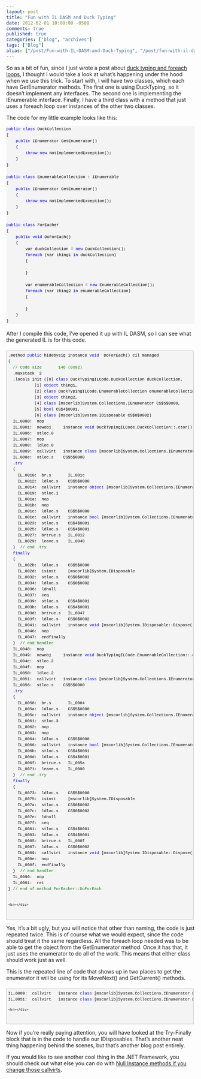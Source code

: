 ```yaml
---
layout: post
title: "Fun with IL DASM and Duck Typing"
date: 2012-02-01 10:00:00 -0500
comments: true
published: true
categories: ["blog", "archives"]
tags: ["Blog"]
alias: ["/post/Fun-with-IL-DASM-and-Duck-Typing", "/post/fun-with-il-dasm-and-duck-typing"]
---
```

<!-- more -->

  <div id="codeSnippetWrapper">   <div id="codeSnippetWrapper">So as a bit of fun, since I just wrote a post about <a href="http://brendan.enrick.com/post/Foreach-IEnumerable-IEnumerator-and-Duck-Typing.aspx" target="_blank">duck typing and foreach loops</a>, I thought I would take a look at what’s happening under the hood when we use this trick. To start with, I will have two classes, which each have GetEnumerator methods. The first one is using DuckTyping, so it doesn’t implement any interfaces. The second one is implementing the IEnumerable interface. Finally, I have a third class with a method that just uses a foreach loop over instances of the other two classes.</div> </div>    <p>The code for my little example looks like this:</p>  <pre style="border-bottom-style: none; text-align: left; padding-bottom: 0px; line-height: 12pt; background-color: #f4f4f4; margin: 0em; border-left-style: none; padding-left: 0px; width: 100%; max-width:660px; padding-right: 0px; font-family: 'Courier New', courier, monospace; direction: ltr; border-top-style: none; color: black; border-right-style: none; font-size: 8pt; overflow: visible; padding-top: 0px" id="codeSnippet"><span style="color: #0000ff">public</span> <span style="color: #0000ff">class</span> DuckCollection<br>{<br>    <span style="color: #0000ff">public</span> IEnumerator GetEnumerator()<br>    {<br>        <span style="color: #0000ff">throw</span> <span style="color: #0000ff">new</span> NotImplementedException();<br>    }<br>}<br><br><span style="color: #0000ff">public</span> <span style="color: #0000ff">class</span> EnumerableCollection : IEnumerable<br>{<br>    <span style="color: #0000ff">public</span> IEnumerator GetEnumerator()<br>    {<br>        <span style="color: #0000ff">throw</span> <span style="color: #0000ff">new</span> NotImplementedException();<br>    }<br>}<br><br><span style="color: #0000ff">public</span> <span style="color: #0000ff">class</span> ForEacher<br>{<br>    <span style="color: #0000ff">public</span> <span style="color: #0000ff">void</span> DoForEach()<br>    {<br>        var duckCollection = <span style="color: #0000ff">new</span> DuckCollection();<br>        <span style="color: #0000ff">foreach</span> (var thing1 <span style="color: #0000ff">in</span> duckCollection)<br>        {<br>            <br>        }<br><br>        var enumerableCollection = <span style="color: #0000ff">new</span> EnumerableCollection();<br>        <span style="color: #0000ff">foreach</span> (var thing2 <span style="color: #0000ff">in</span> enumerableCollection)<br>        {<br>            <br>        }<br>    }<br>}<br></pre>

<div id="codeSnippetWrapper">
  <div>
    <br>After I compile this code, I’ve opened it up with IL DASM, so I can see what the generated IL is for this code.</div>
</div>

<div id="codeSnippetWrapper">
  <div style="border-bottom: silver 1px solid; text-align: left; border-left: silver 1px solid; padding-bottom: 4px; line-height: 12pt; background-color: #f4f4f4; margin: 20px 0px 10px; padding-left: 4px; width: 97.5%; padding-right: 4px; font-family: 'Courier New', courier, monospace; direction: ltr; font-size: 8pt; overflow: auto; border-top: silver 1px solid; cursor: text; border-right: silver 1px solid; padding-top: 4px" id="codeSnippetWrapper">
    <pre style="border-bottom-style: none; text-align: left; padding-bottom: 0px; line-height: 12pt; background-color: #f4f4f4; margin: 0em; border-left-style: none; padding-left: 0px; width: 100%; max-width:660px; padding-right: 0px; font-family: 'Courier New', courier, monospace; direction: ltr; border-top-style: none; color: black; border-right-style: none; font-size: 8pt; overflow: visible; padding-top: 0px" id="codeSnippet">.method <span style="color: #0000ff">public</span> hidebysig instance <span style="color: #0000ff">void</span>  DoForEach() cil managed<br>{<br>  <span style="color: #008000">// Code size       146 (0x92)</span><br>  .maxstack  2<br>  .locals init ([0] <span style="color: #0000ff">class</span> DuckTypingILCode.DuckCollection duckCollection,<br>           [1] <span style="color: #0000ff">object</span> thing1,<br>           [2] <span style="color: #0000ff">class</span> DuckTypingILCode.EnumerableCollection enumerableCollection,<br>           [3] <span style="color: #0000ff">object</span> thing2,<br>           [4] <span style="color: #0000ff">class</span> [mscorlib]System.Collections.IEnumerator CS$5$0000,<br>           [5] <span style="color: #0000ff">bool</span> CS$4$0001,<br>           [6] <span style="color: #0000ff">class</span> [mscorlib]System.IDisposable CS$0$0002)<br>  IL_0000:  nop<br>  IL_0001:  newobj     instance <span style="color: #0000ff">void</span> DuckTypingILCode.DuckCollection::.ctor()<br>  IL_0006:  stloc.0<br>  IL_0007:  nop<br>  IL_0008:  ldloc.0<br>  IL_0009:  callvirt   instance <span style="color: #0000ff">class</span> [mscorlib]System.Collections.IEnumerator DuckTypingILCode.DuckCollection::GetEnumerator()<br>  IL_000e:  stloc.s    CS$5$0000<br>  .<span style="color: #0000ff">try</span><br>  {<br>    IL_0010:  br.s       IL_001c<br>    IL_0012:  ldloc.s    CS$5$0000<br>    IL_0014:  callvirt   instance <span style="color: #0000ff">object</span> [mscorlib]System.Collections.IEnumerator::get_Current()<br>    IL_0019:  stloc.1<br>    IL_001a:  nop<br>    IL_001b:  nop<br>    IL_001c:  ldloc.s    CS$5$0000<br>    IL_001e:  callvirt   instance <span style="color: #0000ff">bool</span> [mscorlib]System.Collections.IEnumerator::MoveNext()<br>    IL_0023:  stloc.s    CS$4$0001<br>    IL_0025:  ldloc.s    CS$4$0001<br>    IL_0027:  brtrue.s   IL_0012<br>    IL_0029:  leave.s    IL_0048<br>  }  <span style="color: #008000">// end .try</span><br>  <span style="color: #0000ff">finally</span><br>  {<br>    IL_002b:  ldloc.s    CS$5$0000<br>    IL_002d:  isinst     [mscorlib]System.IDisposable<br>    IL_0032:  stloc.s    CS$0$0002<br>    IL_0034:  ldloc.s    CS$0$0002<br>    IL_0036:  ldnull<br>    IL_0037:  ceq<br>    IL_0039:  stloc.s    CS$4$0001<br>    IL_003b:  ldloc.s    CS$4$0001<br>    IL_003d:  brtrue.s   IL_0047<br>    IL_003f:  ldloc.s    CS$0$0002<br>    IL_0041:  callvirt   instance <span style="color: #0000ff">void</span> [mscorlib]System.IDisposable::Dispose()<br>    IL_0046:  nop<br>    IL_0047:  endfinally<br>  }  <span style="color: #008000">// end handler</span><br>  IL_0048:  nop<br>  IL_0049:  newobj     instance <span style="color: #0000ff">void</span> DuckTypingILCode.EnumerableCollection::.ctor()<br>  IL_004e:  stloc.2<br>  IL_004f:  nop<br>  IL_0050:  ldloc.2<br>  IL_0051:  callvirt   instance <span style="color: #0000ff">class</span> [mscorlib]System.Collections.IEnumerator DuckTypingILCode.EnumerableCollection::GetEnumerator()<br>  IL_0056:  stloc.s    CS$5$0000<br>  .<span style="color: #0000ff">try</span><br>  {<br>    IL_0058:  br.s       IL_0064<br>    IL_005a:  ldloc.s    CS$5$0000<br>    IL_005c:  callvirt   instance <span style="color: #0000ff">object</span> [mscorlib]System.Collections.IEnumerator::get_Current()<br>    IL_0061:  stloc.3<br>    IL_0062:  nop<br>    IL_0063:  nop<br>    IL_0064:  ldloc.s    CS$5$0000<br>    IL_0066:  callvirt   instance <span style="color: #0000ff">bool</span> [mscorlib]System.Collections.IEnumerator::MoveNext()<br>    IL_006b:  stloc.s    CS$4$0001<br>    IL_006d:  ldloc.s    CS$4$0001<br>    IL_006f:  brtrue.s   IL_005a<br>    IL_0071:  leave.s    IL_0090<br>  }  <span style="color: #008000">// end .try</span><br>  <span style="color: #0000ff">finally</span><br>  {<br>    IL_0073:  ldloc.s    CS$5$0000<br>    IL_0075:  isinst     [mscorlib]System.IDisposable<br>    IL_007a:  stloc.s    CS$0$0002<br>    IL_007c:  ldloc.s    CS$0$0002<br>    IL_007e:  ldnull<br>    IL_007f:  ceq<br>    IL_0081:  stloc.s    CS$4$0001<br>    IL_0083:  ldloc.s    CS$4$0001<br>    IL_0085:  brtrue.s   IL_008f<br>    IL_0087:  ldloc.s    CS$0$0002<br>    IL_0089:  callvirt   instance <span style="color: #0000ff">void</span> [mscorlib]System.IDisposable::Dispose()<br>    IL_008e:  nop<br>    IL_008f:  endfinally<br>  }  <span style="color: #008000">// end handler</span><br>  IL_0090:  nop<br>  IL_0091:  ret<br>} <span style="color: #008000">// end of method ForEacher::DoForEach</span><br><br></pre>

    <br></div>

  <div>&nbsp;</div>
</div>

<p>Yes, it’s a bit ugly, but you will notice that other than naming, the code is just repeated twice. This is of course what we would expect, since the code should treat it the same regardless. All the foreach loop needed was to be able to get the object from the GetEnumerator method. Once it has that, it just uses the enumerator to do all of the work. This means that either class should work just as well.</p>

<p>This is the repeated line of code that shows up in two places to get the enumerator it will be using for its MoveNext() and GetCurrent() methods.</p>

<div id="codeSnippetWrapper">
  <div style="border-bottom: silver 1px solid; text-align: left; border-left: silver 1px solid; padding-bottom: 4px; line-height: 12pt; background-color: #f4f4f4; margin: 20px 0px 10px; padding-left: 4px; width: 97.5%; padding-right: 4px; font-family: 'Courier New', courier, monospace; direction: ltr; max-height: 200px; font-size: 8pt; overflow: auto; border-top: silver 1px solid; cursor: text; border-right: silver 1px solid; padding-top: 4px" id="codeSnippetWrapper">
    <pre style="border-bottom-style: none; text-align: left; padding-bottom: 0px; line-height: 12pt; background-color: #f4f4f4; margin: 0em; border-left-style: none; padding-left: 0px; width: 100%; max-width:660px; padding-right: 0px; font-family: 'Courier New', courier, monospace; direction: ltr; border-top-style: none; color: black; border-right-style: none; font-size: 8pt; overflow: visible; padding-top: 0px" id="codeSnippet">IL_0009:  callvirt   instance <span style="color: #0000ff">class</span> [mscorlib]System.Collections.IEnumerator DuckTypingILCode.DuckCollection::GetEnumerator()<br>IL_0051:  callvirt   instance <span style="color: #0000ff">class</span> [mscorlib]System.Collections.IEnumerator DuckTypingILCode.EnumerableCollection::GetEnumerator()</pre>

    <br></div>

  <div>&nbsp;</div>
</div>

<p>Now if you’re really paying attention, you will have looked at the Try-Finally block that is in the code to handle our IDisposables. That’s another neat thing happening behind the scenes, but that’s another blog post entirely.</p>

<p>If you would like to see another cool thing in the .NET Framework, you should check out what else you can do with <a href="http://brendan.enrick.com/post/Null-Reference-Exception-on-Instance-Methods.aspx" target="_blank">Null Instance methods if you change those callvirts</a>.</p>
